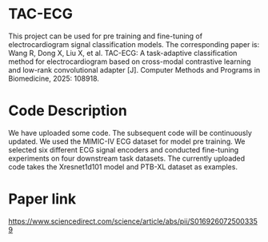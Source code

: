# TAC-ECG
This project can be used for pre training and fine-tuning of electrocardiogram signal classification models. The corresponding paper is: Wang R, Dong X, Liu X, et al. TAC-ECG: A task-adaptive classification method for electrocardiogram based on cross-modal contrastive learning and low-rank convolutional adapter [J]. Computer Methods and Programs in Biomedicine, 2025: 108918. 
# Code Description
We have uploaded some code. The subsequent code will be continuously updated.
We used the MIMIC-IV ECG dataset for model pre training. We selected six different ECG signal encoders and conducted fine-tuning experiments on four downstream task datasets. The currently uploaded code takes the Xresnet1d101 model and PTB-XL dataset as examples.
# Paper link 
https://www.sciencedirect.com/science/article/abs/pii/S0169260725003359
